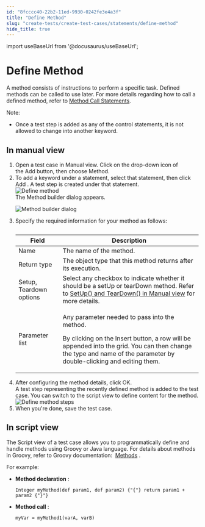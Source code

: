 ```yaml
---
id: "8fcccc40-22b2-11ed-9930-0242fe3e4a3f"
title: "Define Method"
slug: "create-tests/create-test-cases/statements/define-method"
hide_title: true
---
```

import useBaseUrl from '@docusaurus/useBaseUrl';


# <a id="concept-6992" class="anchor_top_offset"/><a id="ariaid-title1" class="anchor_top_offset"/>Define Method

<p xmlns="http://www.w3.org/1999/xhtml" className="p">A method consists of&nbsp;instructions to perform a specific task. Defined methods can be called to use later. For more details regarding how to call a defined method, refer to <a className="xref" href="/docs/create-tests/create-test-cases/statements/method-call-statements">Method Call Statements</a>.</p> 
<div xmlns="http://www.w3.org/1999/xhtml" className="p"><div className="note note note_note"><span className="note__title">Note:</span> <ul className="ul"><li className="li"><p className="p">Once a test step is added as any of the control statements, it is not allowed to change into another keyword.</p></li></ul></div></div>

## <a id="task-5660" class="anchor_top_offset"/>In manual view

<ol xmlns="http://www.w3.org/1999/xhtml" className="ol steps"><li className="li step stepexpand"><span className="ph cmd">Open a test case in&nbsp;<span className="ph uicontrol">Manual</span>&nbsp;view. Click on the drop-down icon of the&nbsp;Add&nbsp;button, then choose <span className="ph uicontrol">Method</span>.</span></li><li className="li step stepexpand"><span className="ph cmd">To add a keyword under a statement, select that statement, then click <span className="ph uicontrol">Add</span> . A test step is created under that statement.</span><div className="itemgroup info"><img className="image" width={300} src={useBaseUrl("/8fd44650-22b2-11ed-9930-0242fe3e4a3f.png")} alt="Define method" /></div><div className="itemgroup stepresult">The Method builder dialog appears.<p className="p"><img className="image" width={500} src={useBaseUrl("/8fd30dd0-22b2-11ed-9930-0242fe3e4a3f.png")} alt="Method builder dialog" /></p></div></li><li className="li step stepexpand"><span className="ph cmd">Specify the required information for your method as follows:</span><div className="itemgroup info"><table className="table anchor_top_offset" id="task-5660__72c93b85-5ff0-43ae-8c4f-b30e88ff6e65"><caption /><colgroup><col /><col /></colgroup><thead className="thead"><tr className><th className="entry anchor_top_offset" id="task-5660__72c93b85-5ff0-43ae-8c4f-b30e88ff6e65__entry__1">Field</th><th className="entry anchor_top_offset" id="task-5660__72c93b85-5ff0-43ae-8c4f-b30e88ff6e65__entry__2">Description</th></tr></thead><tbody className="tbody"><tr className><td className="entry" headers="task-5660__72c93b85-5ff0-43ae-8c4f-b30e88ff6e65__entry__1 task-5660__72c93b85-5ff0-43ae-8c4f-b30e88ff6e65__entry__2 ">Name</td><td className="entry" headers="task-5660__72c93b85-5ff0-43ae-8c4f-b30e88ff6e65__entry__1 task-5660__72c93b85-5ff0-43ae-8c4f-b30e88ff6e65__entry__2 ">The name of the method.</td></tr><tr className><td className="entry" headers="task-5660__72c93b85-5ff0-43ae-8c4f-b30e88ff6e65__entry__1 task-5660__72c93b85-5ff0-43ae-8c4f-b30e88ff6e65__entry__2 ">Return type</td><td className="entry" headers="task-5660__72c93b85-5ff0-43ae-8c4f-b30e88ff6e65__entry__1 task-5660__72c93b85-5ff0-43ae-8c4f-b30e88ff6e65__entry__2 ">The object type that this method returns after its execution.</td></tr><tr className><td className="entry" headers="task-5660__72c93b85-5ff0-43ae-8c4f-b30e88ff6e65__entry__1 task-5660__72c93b85-5ff0-43ae-8c4f-b30e88ff6e65__entry__2 ">Setup, Teardown options</td><td className="entry" headers="task-5660__72c93b85-5ff0-43ae-8c4f-b30e88ff6e65__entry__1 task-5660__72c93b85-5ff0-43ae-8c4f-b30e88ff6e65__entry__2 ">Select any checkbox to indicate whether it should be a setUp or tearDown method. Refer to&nbsp;<a className="xref" href="/docs/create-tests/create-test-cases/statements/statements-in-katalon-studio-overview">SetUp() and TearDown() in Manual view</a>&nbsp;for more details.</td></tr><tr className><td className="entry" headers="task-5660__72c93b85-5ff0-43ae-8c4f-b30e88ff6e65__entry__1 task-5660__72c93b85-5ff0-43ae-8c4f-b30e88ff6e65__entry__2 ">Parameter list</td><td className="entry" headers="task-5660__72c93b85-5ff0-43ae-8c4f-b30e88ff6e65__entry__1 task-5660__72c93b85-5ff0-43ae-8c4f-b30e88ff6e65__entry__2 "><p className="p">Any parameter needed to pass into the method.</p>               <p className="p">By clicking on the&nbsp;<span className="ph uicontrol">Insert</span>&nbsp;button, a row will be appended into the grid. You can then change the type and name of the parameter by double-clicking and editing them.</p></td></tr></tbody></table></div></li><li className="li step stepexpand"><span className="ph cmd">After configuring the method details, click <span className="ph uicontrol">OK</span>.     </span><div className="itemgroup info">A test step representing the recently defined method is added to the test case. You can switch to the script view to define content for the method.</div><div className="itemgroup info"><img className="image" src={useBaseUrl("/8fe4c110-22b2-11ed-9930-0242fe3e4a3f.png")} alt="Define method steps" /></div></li><li className="li step stepexpand"><span className="ph cmd">When you're done, save the test case.</span></li></ol> 

## <a id="concept-1145" class="anchor_top_offset"/>In script view

                        
<p xmlns="http://www.w3.org/1999/xhtml" className="p"> The <span className="ph uicontrol">Script</span> view of a test case allows you to programmatically define and handle methods using Groovy or Java language. For details about methods in Groovy, refer to Groovy documentation:&nbsp; <a className="xref j-external-link" href="http://groovy-lang.org/structure.html#_methods" target="_blank">Methods</a> . </p> 
            
<p xmlns="http://www.w3.org/1999/xhtml" className="p">For example:</p> 
            
<ul xmlns="http://www.w3.org/1999/xhtml" className="ul"><li className="li">     <p className="p"><strong className="ph b">Method declaration</strong> : </p>     <pre className="pre codeblock"><code>Integer myMethod(def param1, def param2) {"{"} return param1 + param2 {"}"}</code></pre>   </li><li className="li">     <p className="p"><strong className="ph b">Method call</strong> : </p>     <pre className="pre codeblock"><code>myVar = myMethod1(varA, varB)</code></pre>   </li></ul> 
        
